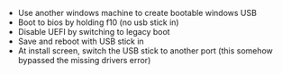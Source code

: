 - Use another windows machine to create bootable windows USB
- Boot to bios by holding f10 (no usb stick in)
- Disable UEFI by switching to legacy boot
- Save and reboot with USB stick in
- At install screen, switch the USB stick to another port (this somehow bypassed the missing drivers error)
